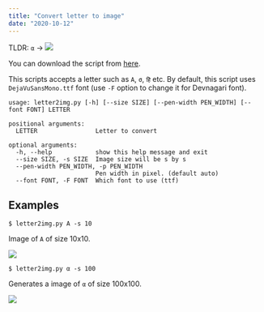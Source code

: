 ```yaml
---
title: "Convert letter to image"
date: "2020-10-12"
---
```


TLDR: `α` -> ![](images/α-1.png)

You can download the script from [here](https://raw.githubusercontent.com/dilawar/Scripts/master/letter2img.py).

This scripts accepts a letter such as `A`, `σ`, `हिॆ` etc. By default, this script uses `DejaVuSansMono.ttf` font (use `-F` option to change it for Devnagari font).

```
usage: letter2img.py [-h] [--size SIZE] [--pen-width PEN_WIDTH] [--font FONT] LETTER

positional arguments:
  LETTER                Letter to convert

optional arguments:
  -h, --help            show this help message and exit
  --size SIZE, -s SIZE  Image size will be s by s
  --pen-width PEN_WIDTH, -p PEN_WIDTH
                        Pen width in pixel. (default auto)
  --font FONT, -F FONT  Which font to use (ttf)
```

## Examples

```
$ letter2img.py A -s 10
```

Image of `A` of size 10x10.

![](images/A.png)

```
$ letter2img.py α -s 100
```

Generates a image of `α` of size 100x100.

![](images/α-1.png)

